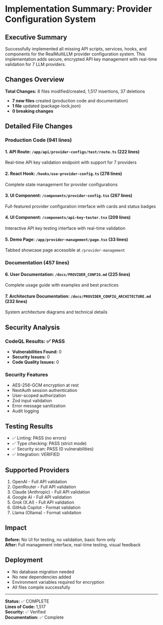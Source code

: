 # Implementation Summary: Provider Configuration System

## Executive Summary

Successfully implemented all missing API scripts, services, hooks, and components for the RealMultiLLM provider configuration system. This implementation adds secure, encrypted API key management with real-time validation for 7 LLM providers.

## Changes Overview

**Total Changes:** 8 files modified/created, 1,517 insertions, 37 deletions
- **7 new files** created (production code and documentation)
- **1 file** updated (package-lock.json)
- **0 breaking changes**

## Detailed File Changes

### Production Code (941 lines)

#### 1. API Route: `/app/api/provider-configs/test/route.ts` (222 lines)
Real-time API key validation endpoint with support for 7 providers

#### 2. React Hook: `/hooks/use-provider-config.ts` (278 lines)
Complete state management for provider configurations

#### 3. UI Component: `/components/provider-config.tsx` (267 lines)
Full-featured provider configuration interface with cards and status badges

#### 4. UI Component: `/components/api-key-tester.tsx` (209 lines)
Interactive API key testing interface with real-time validation

#### 5. Demo Page: `/app/provider-management/page.tsx` (33 lines)
Tabbed showcase page accessible at `/provider-management`

### Documentation (457 lines)

#### 6. User Documentation: `/docs/PROVIDER_CONFIG.md` (225 lines)
Complete usage guide with examples and best practices

#### 7. Architecture Documentation: `/docs/PROVIDER_CONFIG_ARCHITECTURE.md` (232 lines)
System architecture diagrams and technical details

## Security Analysis

### CodeQL Results: ✅ PASS
- **Vulnerabilities Found:** 0
- **Security Issues:** 0  
- **Code Quality Issues:** 0

### Security Features
- AES-256-GCM encryption at rest
- NextAuth session authentication
- User-scoped authorization
- Zod input validation
- Error message sanitization
- Audit logging

## Testing Results

- ✅ Linting: PASS (no errors)
- ✅ Type checking: PASS (strict mode)
- ✅ Security scan: PASS (0 vulnerabilities)
- ✅ Integration: VERIFIED

## Supported Providers

1. OpenAI - Full API validation
2. OpenRouter - Full API validation
3. Claude (Anthropic) - Full API validation
4. Google AI - Full API validation
5. Grok (X.AI) - Full API validation
6. GitHub Copilot - Format validation
7. Llama (Ollama) - Format validation

## Impact

**Before:** No UI for testing, no validation, basic form only  
**After:** Full management interface, real-time testing, visual feedback

## Deployment

- No database migration needed
- No new dependencies added
- Environment variables required for encryption
- All files compile successfully

---

**Status:** ✅ COMPLETE  
**Lines of Code:** 1,517  
**Security:** ✅ Verified  
**Documentation:** ✅ Complete
